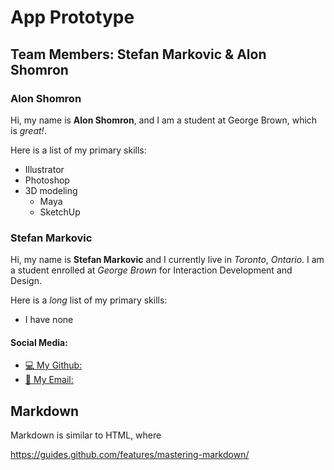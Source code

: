 # App Prototype

## Team Members: Stefan Markovic & Alon Shomron

### Alon Shomron

Hi, my name is **Alon Shomron**, and I am a student at George Brown, which is *great!*.

Here is a list of my primary skills:

* Illustrator
* Photoshop
* 3D modeling
  * Maya
  * SketchUp


### Stefan Markovic

Hi, my name is **Stefan Markovic** and I currently live in *Toronto*, *Ontario*. I am a student enrolled at *George Brown* for Interaction Development and Design.

Here is a *long* list of my primary skills:

* I have none

#### Social Media:

* [:computer: My Github:](https://github.com/stefanmarkovic99)
* [🍔 My Email:](stefan.markovic2@georgebrown.ca)


## Markdown

Markdown is similar to HTML, where

https://guides.github.com/features/mastering-markdown/
